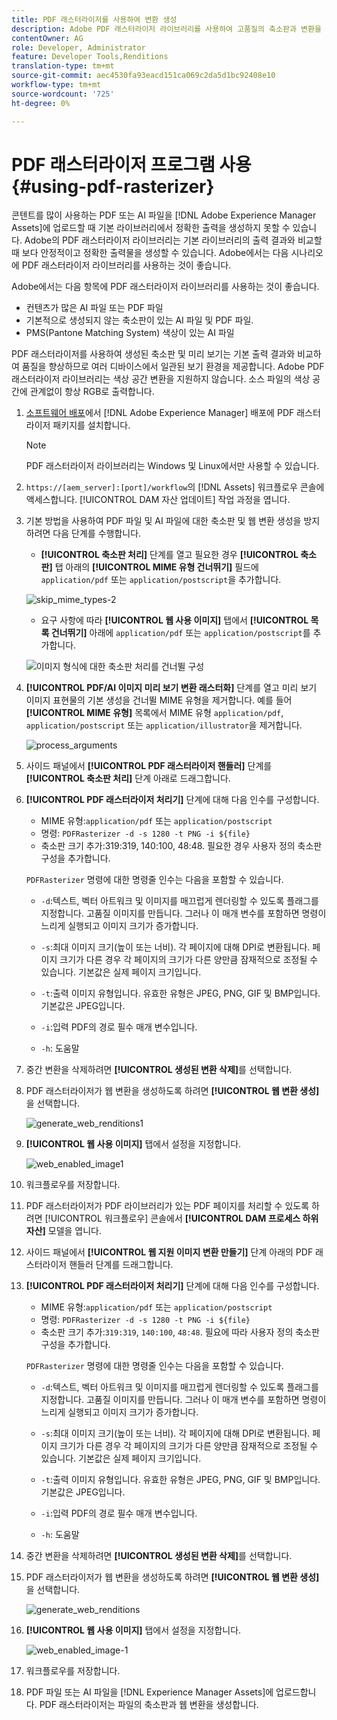 ```yaml
---
title: PDF 래스터라이저를 사용하여 변환 생성
description: Adobe PDF 래스터라이저 라이브러리를 사용하여 고품질의 축소판과 변환을 생성할 수 있습니다.
contentOwner: AG
role: Developer, Administrator
feature: Developer Tools,Renditions
translation-type: tm+mt
source-git-commit: aec4530fa93eacd151ca069c2da5d1bc92408e10
workflow-type: tm+mt
source-wordcount: '725'
ht-degree: 0%

---
```



# PDF 래스터라이저 프로그램 사용 {#using-pdf-rasterizer}

콘텐트를 많이 사용하는 PDF 또는 AI 파일을 [!DNL Adobe Experience Manager Assets]에 업로드할 때 기본 라이브러리에서 정확한 출력을 생성하지 못할 수 있습니다. Adobe의 PDF 래스터라이저 라이브러리는 기본 라이브러리의 출력 결과와 비교할 때 보다 안정적이고 정확한 출력물을 생성할 수 있습니다. Adobe에서는 다음 시나리오에 PDF 래스터라이저 라이브러리를 사용하는 것이 좋습니다.

Adobe에서는 다음 항목에 PDF 래스터라이저 라이브러리를 사용하는 것이 좋습니다.

* 컨텐츠가 많은 AI 파일 또는 PDF 파일
* 기본적으로 생성되지 않는 축소판이 있는 AI 파일 및 PDF 파일.
* PMS(Pantone Matching System) 색상이 있는 AI 파일

PDF 래스터라이저를 사용하여 생성된 축소판 및 미리 보기는 기본 출력 결과와 비교하여 품질을 향상하므로 여러 디바이스에서 일관된 보기 환경을 제공합니다. Adobe PDF 래스터라이저 라이브러리는 색상 공간 변환을 지원하지 않습니다. 소스 파일의 색상 공간에 관계없이 항상 RGB로 출력합니다.

1. [소프트웨어 배포](https://experience.adobe.com/#/downloads/content/software-distribution/en/aem.html?package=/content/software-distribution/en/details.html/content/dam/aem/public/adobe/packages/cq640/product/assets/aem-assets-pdf-rasterizer-pkg)에서 [!DNL Adobe Experience Manager] 배포에 PDF 래스터라이저 패키지를 설치합니다.

   >[!NOTE]
   >
   >PDF 래스터라이저 라이브러리는 Windows 및 Linux에서만 사용할 수 있습니다.

1. `https://[aem_server]:[port]/workflow`의 [!DNL Assets] 워크플로우 콘솔에 액세스합니다. [!UICONTROL DAM 자산 업데이트] 작업 과정을 엽니다.

1. 기본 방법을 사용하여 PDF 파일 및 AI 파일에 대한 축소판 및 웹 변환 생성을 방지하려면 다음 단계를 수행합니다.

   * **[!UICONTROL 축소판 처리]** 단계를 열고 필요한 경우 **[!UICONTROL 축소판]** 탭 아래의 **[!UICONTROL MIME 유형 건너뛰기]** 필드에 `application/pdf` 또는 `application/postscript`을 추가합니다.

   ![skip_mime_types-2](assets/skip_mime_types-2.png)

   * 요구 사항에 따라 **[!UICONTROL 웹 사용 이미지]** 탭에서 **[!UICONTROL 목록 건너뛰기]** 아래에 `application/pdf` 또는 `application/postscript`를 추가합니다.

   ![이미지 형식에 대한 축소판 처리를 건너뛸 구성](assets/web_enabled_imageskiplist.png)

1. **[!UICONTROL PDF/AI 이미지 미리 보기 변환 래스터화]** 단계를 열고 미리 보기 이미지 표현물의 기본 생성을 건너뛸 MIME 유형을 제거합니다. 예를 들어 **[!UICONTROL MIME 유형]** 목록에서 MIME 유형 `application/pdf`, `application/postscript` 또는 `application/illustrator`을 제거합니다.

   ![process_arguments](assets/process_arguments.png)

1. 사이드 패널에서 **[!UICONTROL PDF 래스터라이저 핸들러]** 단계를 **[!UICONTROL 축소판 처리]** 단계 아래로 드래그합니다.
1. **[!UICONTROL PDF 래스터라이저 처리기]** 단계에 대해 다음 인수를 구성합니다.

   * MIME 유형:`application/pdf` 또는 `application/postscript`
   * 명령: `PDFRasterizer -d -s 1280 -t PNG -i ${file}`
   * 축소판 크기 추가:319:319, 140:100, 48:48. 필요한 경우 사용자 정의 축소판 구성을 추가합니다.

   `PDFRasterizer` 명령에 대한 명령줄 인수는 다음을 포함할 수 있습니다.

   * `-d`:텍스트, 벡터 아트워크 및 이미지를 매끄럽게 렌더링할 수 있도록 플래그를 지정합니다. 고품질 이미지를 만듭니다. 그러나 이 매개 변수를 포함하면 명령이 느리게 실행되고 이미지 크기가 증가합니다.

   * `-s`:최대 이미지 크기(높이 또는 너비). 각 페이지에 대해 DPI로 변환됩니다. 페이지 크기가 다른 경우 각 페이지의 크기가 다른 양만큼 잠재적으로 조정될 수 있습니다. 기본값은 실제 페이지 크기입니다.

   * `-t`:출력 이미지 유형입니다. 유효한 유형은 JPEG, PNG, GIF 및 BMP입니다. 기본값은 JPEG입니다.

   * `-i`:입력 PDF의 경로 필수 매개 변수입니다.

   * `-h`: 도움말


1. 중간 변환을 삭제하려면 **[!UICONTROL 생성된 변환 삭제]**&#x200B;를 선택합니다.
1. PDF 래스터라이저가 웹 변환을 생성하도록 하려면 **[!UICONTROL 웹 변환 생성]**&#x200B;을 선택합니다.

   ![generate_web_renditions1](assets/generate_web_renditions1.png)

1. **[!UICONTROL 웹 사용 이미지]** 탭에서 설정을 지정합니다.

   ![web_enabled_image1](assets/web_enabled_image1.png)

1. 워크플로우를 저장합니다.
1. PDF 래스터라이저가 PDF 라이브러리가 있는 PDF 페이지를 처리할 수 있도록 하려면 [!UICONTROL 워크플로우] 콘솔에서 **[!UICONTROL DAM 프로세스 하위 자산]** 모델을 엽니다.
1. 사이드 패널에서 **[!UICONTROL 웹 지원 이미지 변환 만들기]** 단계 아래의 PDF 래스터라이저 핸들러 단계를 드래그합니다.
1. **[!UICONTROL PDF 래스터라이저 처리기]** 단계에 대해 다음 인수를 구성합니다.

   * MIME 유형:`application/pdf` 또는 `application/postscript`
   * 명령: `PDFRasterizer -d -s 1280 -t PNG -i ${file}`
   * 축소판 크기 추가:`319:319`, `140:100`, `48:48`. 필요에 따라 사용자 정의 축소판 구성을 추가합니다.

   `PDFRasterizer` 명령에 대한 명령줄 인수는 다음을 포함할 수 있습니다.

   * `-d`:텍스트, 벡터 아트워크 및 이미지를 매끄럽게 렌더링할 수 있도록 플래그를 지정합니다. 고품질 이미지를 만듭니다. 그러나 이 매개 변수를 포함하면 명령이 느리게 실행되고 이미지 크기가 증가합니다.

   * `-s`:최대 이미지 크기(높이 또는 너비). 각 페이지에 대해 DPI로 변환됩니다. 페이지 크기가 다른 경우 각 페이지의 크기가 다른 양만큼 잠재적으로 조정될 수 있습니다. 기본값은 실제 페이지 크기입니다.

   * `-t`:출력 이미지 유형입니다. 유효한 유형은 JPEG, PNG, GIF 및 BMP입니다. 기본값은 JPEG입니다.

   * `-i`:입력 PDF의 경로 필수 매개 변수입니다.

   * `-h`: 도움말


1. 중간 변환을 삭제하려면 **[!UICONTROL 생성된 변환 삭제]**&#x200B;를 선택합니다.
1. PDF 래스터라이저가 웹 변환을 생성하도록 하려면 **[!UICONTROL 웹 변환 생성]**&#x200B;을 선택합니다.

   ![generate_web_renditions](assets/generate_web_renditions.png)

1. **[!UICONTROL 웹 사용 이미지]** 탭에서 설정을 지정합니다.

   ![web_enabled_image-1](assets/web_enabled_image-1.png)

1. 워크플로우를 저장합니다.
1. PDF 파일 또는 AI 파일을 [!DNL Experience Manager Assets]에 업로드합니다. PDF 래스터라이저는 파일의 축소판과 웹 변환을 생성합니다.
